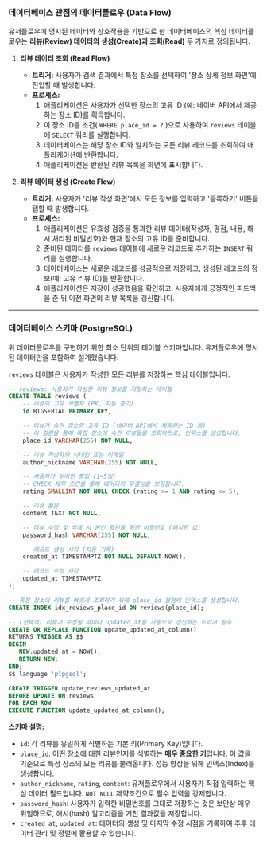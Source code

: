### **데이터베이스 관점의 데이터플로우 (Data Flow)**

유저플로우에 명시된 데이터와 상호작용을 기반으로 한 데이터베이스의 핵심 데이터플로우는 **리뷰(Review) 데이터의 생성(Create)과 조회(Read)** 두 가지로 정의됩니다.

1.  **리뷰 데이터 조회 (Read Flow)**
    *   **트리거:** 사용자가 검색 결과에서 특정 장소를 선택하여 '장소 상세 정보 화면'에 진입할 때 발생합니다.
    *   **프로세스:**
        1.  애플리케이션은 사용자가 선택한 장소의 고유 ID (예: 네이버 API에서 제공하는 장소 ID)를 획득합니다.
        2.  이 장소 ID를 조건( `WHERE place_id = ?` )으로 사용하여 `reviews` 테이블에 `SELECT` 쿼리를 실행합니다.
        3.  데이터베이스는 해당 장소 ID와 일치하는 모든 리뷰 레코드를 조회하여 애플리케이션에 반환합니다.
        4.  애플리케이션은 반환된 리뷰 목록을 화면에 표시합니다.

2.  **리뷰 데이터 생성 (Create Flow)**
    *   **트리거:** 사용자가 '리뷰 작성 화면'에서 모든 정보를 입력하고 '등록하기' 버튼을 탭할 때 발생합니다.
    *   **프로세스:**
        1.  애플리케이션은 유효성 검증을 통과한 리뷰 데이터(작성자, 평점, 내용, 해시 처리된 비밀번호)와 현재 장소의 고유 ID를 준비합니다.
        2.  준비된 데이터를 `reviews` 테이블에 새로운 레코드로 추가하는 `INSERT` 쿼리를 실행합니다.
        3.  데이터베이스는 새로운 레코드를 성공적으로 저장하고, 생성된 레코드의 정보(예: 고유 리뷰 ID)를 반환합니다.
        4.  애플리케이션은 저장이 성공했음을 확인하고, 사용자에게 긍정적인 피드백을 준 뒤 이전 화면의 리뷰 목록을 갱신합니다.

---

### **데이터베이스 스키마 (PostgreSQL)**

위 데이터플로우를 구현하기 위한 최소 단위의 테이블 스키마입니다. 유저플로우에 명시된 데이터만을 포함하여 설계했습니다.

`reviews` 테이블은 사용자가 작성한 모든 리뷰를 저장하는 핵심 테이블입니다.

```sql
-- reviews: 사용자가 작성한 리뷰 정보를 저장하는 테이블
CREATE TABLE reviews (
    -- 리뷰의 고유 식별자 (PK, 자동 증가)
    id BIGSERIAL PRIMARY KEY,

    -- 리뷰가 속한 장소의 고유 ID (네이버 API에서 제공하는 ID 등)
    -- 이 컬럼을 통해 특정 장소에 속한 리뷰들을 조회하므로, 인덱스를 생성합니다.
    place_id VARCHAR(255) NOT NULL,

    -- 리뷰 작성자의 닉네임 또는 이메일
    author_nickname VARCHAR(255) NOT NULL,

    -- 사용자가 부여한 평점 (1~5점)
    -- CHECK 제약 조건을 통해 데이터의 무결성을 보장합니다.
    rating SMALLINT NOT NULL CHECK (rating >= 1 AND rating <= 5),

    -- 리뷰 본문
    content TEXT NOT NULL,

    -- 리뷰 수정 및 삭제 시 본인 확인을 위한 비밀번호 (해시된 값)
    password_hash VARCHAR(255) NOT NULL,

    -- 레코드 생성 시각 (자동 기록)
    created_at TIMESTAMPTZ NOT NULL DEFAULT NOW(),

    -- 레코드 수정 시각
    updated_at TIMESTAMPTZ
);

-- 특정 장소의 리뷰를 빠르게 조회하기 위해 place_id 컬럼에 인덱스를 생성합니다.
CREATE INDEX idx_reviews_place_id ON reviews(place_id);

-- (선택적) 리뷰가 수정될 때마다 updated_at을 자동으로 갱신하는 트리거 함수
CREATE OR REPLACE FUNCTION update_updated_at_column()
RETURNS TRIGGER AS $$
BEGIN
   NEW.updated_at = NOW();
   RETURN NEW;
END;
$$ language 'plpgsql';

CREATE TRIGGER update_reviews_updated_at
BEFORE UPDATE ON reviews
FOR EACH ROW
EXECUTE FUNCTION update_updated_at_column();

```

**스키마 설명:**

*   `id`: 각 리뷰를 유일하게 식별하는 기본 키(Primary Key)입니다.
*   `place_id`: 어떤 장소에 대한 리뷰인지를 식별하는 **매우 중요한 키**입니다. 이 값을 기준으로 특정 장소의 모든 리뷰를 불러옵니다. 성능 향상을 위해 인덱스(Index)를 생성합니다.
*   `author_nickname`, `rating`, `content`: 유저플로우에서 사용자가 직접 입력하는 핵심 데이터 필드입니다. `NOT NULL` 제약조건으로 필수 입력을 강제합니다.
*   `password_hash`: 사용자가 입력한 비밀번호를 그대로 저장하는 것은 보안상 매우 위험하므로, 해시(hash) 알고리즘을 거친 결과값을 저장합니다.
*   `created_at`, `updated_at`: 데이터의 생성 및 마지막 수정 시점을 기록하여 추후 데이터 관리 및 정렬에 활용할 수 있습니다.